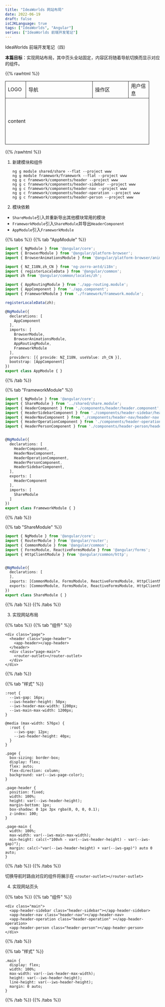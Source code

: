 ```yaml
---
title: "IdeaWorlds 网站布局"
date: 2022-06-19
draft: false
isCJKLanguage: true
tags: ["IdeaWorlds", "Angular"]
series: ["IdeaWorlds 前端开发笔记"]
---
```


IdeaWorlds 前端开发笔记（四）

**本篇目标**：实现网站布局，其中页头全站固定，内容区将随着导航切换而显示对应的组件。

{{% rawhtml %}}
<table>
<tr>
<td style="width: 50px;border: 1px solid">LOGO</td>
<td style="width: 200px;border: 1px solid">导航</td>
<td style="width: 100px;border: 1px solid">操作区</td>
<td style="width: 50px;border: 1px solid">用户信息</td>
</tr>
<tr><td colspan="4" style="height: 150px;border: 1px solid">content</td></tr>
</table>
{{% /rawhtml %}}

1. 新建模块和组件
   ```shell
   ng g module shared/share --flat --project www
   ng g module framework/framework --flat --project www
   ng g c framework/components/header --project www
   ng g c framework/components/header-sidebar --project www
   ng g c framework/components/header-nav --project www
   ng g c framework/components/header-operation --project www
   ng g c framework/components/header-person --project www
   ```

2. 模块依赖

- `ShareModule`引入并重新导出其他模块常用的模块
- `FrameworkModule`引入`ShareModule`并导出`HeaderComponent`
- `AppModule`引入`FrameworkModule`

{{% tabs %}}
{{% tab "AppModule" %}}
```typescript { title="app/app.module.ts" }
import { NgModule } from '@angular/core';
import { BrowserModule } from '@angular/platform-browser';
import { BrowserAnimationsModule } from '@angular/platform-browser/animations';

import { NZ_I18N,zh_CN } from 'ng-zorro-antd/i18n';
import { registerLocaleData } from '@angular/common';
import zh from '@angular/common/locales/zh';

import { AppRoutingModule } from './app-routing.module';
import { AppComponent } from './app.component';
import { FrameworkModule } from './framework/framework.module';

registerLocaleData(zh);

@NgModule({
  declarations: [
    AppComponent
  ],
  imports: [
    BrowserModule,
    BrowserAnimationsModule,
    AppRoutingModule,
    FrameworkModule
  ],
  providers: [{ provide: NZ_I18N, useValue: zh_CN }],
  bootstrap: [AppComponent]
})
export class AppModule { }
```
{{% /tab %}}

{{% tab "FrameworkModule" %}}
```typescript { title="app/framework/framework.module.ts" }
import { NgModule } from '@angular/core';
import { ShareModule } from '../shared/share.module';
import { HeaderComponent } from './components/header/header.component';
import { HeaderSidebarComponent } from './components/header-sidebar/header-sidebar.component';
import { HeaderNavComponent } from './components/header-nav/header-nav.component';
import { HeaderOperationComponent } from './components/header-operation/header-operation.component';
import { HeaderPersonComponent } from './components/header-person/header-person.component';


@NgModule({
  declarations: [
    HeaderComponent,
    HeaderNavComponent,
    HeaderOperationComponent,
    HeaderPersonComponent,
    HeaderSidebarComponent,
  ],
  exports: [
    HeaderComponent
  ],
  imports: [
    ShareModule
  ]
})
export class FrameworkModule { }
```
{{% /tab %}}

{{% tab "ShareModule" %}}
```typescript { title="app/shared/share.module.ts" }
import { NgModule } from '@angular/core';
import { RouterModule } from '@angular/router';
import { CommonModule } from '@angular/common';
import { FormsModule, ReactiveFormsModule } from '@angular/forms';
import { HttpClientModule } from '@angular/common/http';


@NgModule({
  declarations: [
  ],
  imports: [CommonModule, FormsModule, ReactiveFormsModule, HttpClientModule, RouterModule],
  exports: [CommonModule, FormsModule, ReactiveFormsModule, HttpClientModule, RouterModule]
})
export class ShareModule { }
```
{{% /tab %}}
{{% /tabs %}}

3. 实现网站布局

{{% tabs %}}
{{% tab "组件" %}}
```angular2html { title="app/app.component.html" }
<div class="page">
  <header class="page-header">
    <app-header></app-header>
  </header>
  <div class="page-main">
    <router-outlet></router-outlet>
  </div>
</div>
```
{{% /tab %}}

{{% tab "样式" %}}
```less { title="styles.less" }
:root {
  --iws-gap: 16px;
  --iws-header-height: 50px;
  --iws-header-max-width: 1200px;
  --iws-main-max-width: 1200px;
}

@media (max-width: 576px) {
  :root {
    --iws-gap: 12px;
    --iws-header-height: 40px;
  }
}
```
```less { title="app/app.component.less" }
.page {
  box-sizing: border-box;
  display: flex;
  flex: auto;
  flex-direction: column;
  background: var(--iws-page-color);
}

.page-header {
  position: fixed;
  width: 100%;
  height: var(--iws-header-height);
  margin-bottom: 1px;
  box-shadow: 0 1px 3px rgba(0, 0, 0, 0.1);
  z-index: 100;
}

.page-main {
  width: 100%;
  max-width: var(--iws-main-max-width);
  min-height: calc(~"100vh - var(--iws-header-height) - var(--iws-gap)");
  margin: calc(~"var(--iws-header-height) + var(--iws-gap)") auto 0 auto;
}
```
{{% /tab %}}
{{% /tabs %}}

切换导航时路由对应的组件将展示在 `<router-outlet></router-outlet>`

4. 实现网站页头

{{% tabs %}}
{{% tab "组件" %}}
```angular2html { title="app/framework/components/header/header.component.html" }
<div class="main">
  <app-header-sidebar class="header-sidebar"></app-header-sidebar>
  <app-header-nav class="header-nav"></app-header-nav>
  <app-header-operation class="header-operation" ></app-header-operation>
  <app-header-person class="header-person"></app-header-person>
</div>
```
{{% /tab %}}

{{% tab "样式" %}}
```less { title="app/framework/components/header/header.component.less" }
.main {
  display: flex;
  width: 100%;
  max-width: var(--iws-header-max-width);
  height: var(--iws-header-height);
  line-height: var(--iws-header-height);
  margin: 0 auto;
}
```
{{% /tab %}}
{{% /tabs %}}
